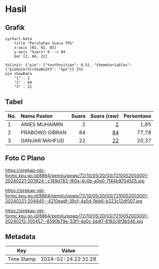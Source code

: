 # Hasil

## Grafik

```mermaid
xychart-beta
    title "Perolehan Suara TPS"
    x-axis [01, 02, 03]
    y-axis "Suara" 0 --> 84
    bar [2, 84, 22]
```

```mermaid
%%{init: {"pie": {"textPosition": 0.5}, "themeVariables": {"pieOuterStrokeWidth": "5px"}} }%%
pie showData
    "1" : 2
    "2" : 84
    "3" : 22
```

## Tabel

| No. | Nama Paslon    | Suara | Suara (raw) | Persentase |
|:--- |:-------------- | -----:| -----------:| ----------:|
| 1   | ANIES MUHAIMIN | 2     | [2][p-1]    | 1,85       |
| 2   | PRABOWO GIBRAN | 84    | [84][p-2]   | 77,78      |
| 3   | GANJAR MAHFUD  | 22    | [22][p-3]   | 20,37      |


[p-1]: https://github.com/gigit-pemilu/pemilu-2024-72-sulawesi-tengah/blob/main/pilpres/hitung-suara/sub/72-sulawesi-tengah/sub/10-sigi/sub/05-kulawi/sub/2003-tangkulowi/sub/001-tps/sub/paslon-1.txt
[p-2]: https://github.com/gigit-pemilu/pemilu-2024-72-sulawesi-tengah/blob/main/pilpres/hitung-suara/sub/72-sulawesi-tengah/sub/10-sigi/sub/05-kulawi/sub/2003-tangkulowi/sub/001-tps/sub/paslon-2.txt
[p-3]: https://github.com/gigit-pemilu/pemilu-2024-72-sulawesi-tengah/blob/main/pilpres/hitung-suara/sub/72-sulawesi-tengah/sub/10-sigi/sub/05-kulawi/sub/2003-tangkulowi/sub/001-tps/sub/paslon-3.txt

## Foto C Plano

https://sirekap-obj-formc.kpu.go.id/8864/pemilu/ppwp/72/10/05/20/03/7210052003001-20240221-203924--c189d783-160a-4c0b-a0e0-7f44b9704505.jpg

https://sirekap-obj-formc.kpu.go.id/8864/pemilu/ppwp/72/10/05/20/03/7210052003001-20240221-204445--4210eadf-39cf-4a5d-9bb6-b223c12df007.jpg

https://sirekap-obj-formc.kpu.go.id/8864/pemilu/ppwp/72/10/05/20/03/7210052003001-20240215-100457--8590b79e-53f1-4a0c-bb97-8182c6f3b54b.jpg


## Metadata

| Key        | Value               |
| ---------- | ------------------- |
| Time Stamp | 2024-02-24 22:31:28 |



